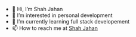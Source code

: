 - 👋 Hi, I’m Shah Jahan
- 👀 I’m interested in personal development
- 🌱 I’m currently learning full stack developement
- 📫 How to reach me at [Shah Jahan](www.linkedin.com/in/Jahan--Shah/)

<!---
Jahan-Shah/Jahan-Shah is a ✨ special ✨ repository because its `README.md` (this file) appears on your GitHub profile.
You can click the Preview link to take a look at your changes.
--->
